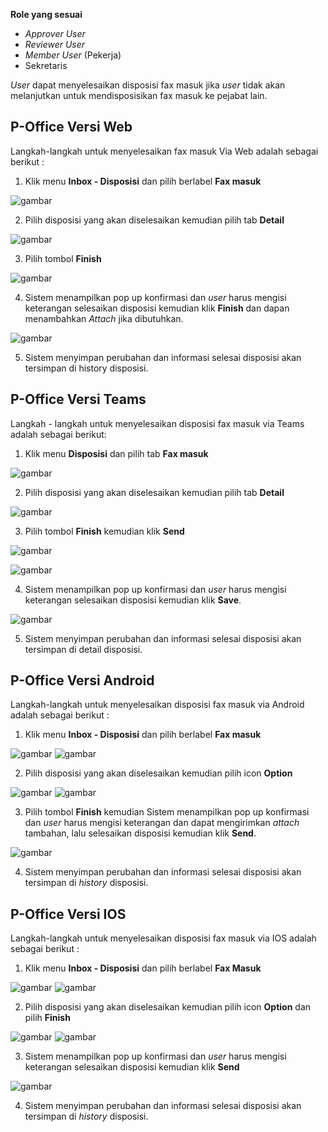 **Role yang sesuai**

- *Approver User*
- *Reviewer User*
- *Member User* (Pekerja)
- Sekretaris

*User* dapat menyelesaikan disposisi fax masuk jika *user* tidak akan melanjutkan untuk mendisposisikan fax masuk ke pejabat lain. 

## **P-Office Versi Web**

Langkah-langkah untuk menyelesaikan fax masuk Via Web adalah sebagai berikut :

1. Klik menu **Inbox - Disposisi** dan pilih berlabel **Fax masuk**

![gambar](FaxMasuk/FM_WEB/02SelesaiDisposisi01.png) 

2. Pilih disposisi yang akan diselesaikan kemudian pilih tab **Detail**

![gambar](FaxMasuk/FM_WEB/02SelesaiDisposisi02.png) 

3. Pilih tombol **Finish**

![gambar](FaxMasuk/FM_WEB/02SelesaiDisposisi03.png) 

4. Sistem menampilkan pop up konfirmasi dan *user* harus mengisi keterangan selesaikan disposisi kemudian klik **Finish** dan dapan menambahkan *Attach* jika dibutuhkan.

![gambar](FaxMasuk/FM_WEB/02SelesaiDisposisi04.png) 

5. Sistem menyimpan perubahan dan informasi selesai disposisi akan tersimpan di history disposisi.

## **P-Office Versi Teams**

Langkah - langkah untuk menyelesaikan disposisi fax masuk via Teams adalah sebagai berikut:

1. Klik menu **Disposisi** dan pilih tab **Fax masuk**

![gambar](FaxMasuk/FM_Teams/FM50.png)

2. Pilih disposisi yang akan diselesaikan kemudian pilih tab **Detail**

![gambar](FaxMasuk/FM_Teams/FM51.png)

3. Pilih tombol **Finish** kemudian klik **Send**

![gambar](FaxMasuk/FM_Teams/FM52.png)

![gambar](FaxMasuk/FM_Teams/FM53.png)

4. Sistem menampilkan pop up konfirmasi dan *user* harus mengisi keterangan selesaikan disposisi kemudian klik **Save**.

![gambar](FaxMasuk/FM_Teams/FM54.png)

5. Sistem menyimpan perubahan dan informasi selesai disposisi akan tersimpan di detail disposisi.

## **P-Office Versi Android**

Langkah-langkah untuk menyelesaikan disposisi fax masuk via Android adalah sebagai berikut :

1. Klik menu **Inbox - Disposisi** dan pilih berlabel **Fax masuk**

![gambar](FaxMasuk/FM_Android/Selesaidisposisi/02A01.png) ![gambar](FaxMasuk/FM_Android/Selesaidisposisi/02A02.png) 

2. Pilih disposisi yang akan diselesaikan kemudian pilih icon **Option**

![gambar](FaxMasuk/FM_Android/Selesaidisposisi/02A03.png) ![gambar](FaxMasuk/FM_Android/Selesaidisposisi/02A04.png) 

3. Pilih tombol **Finish** kemudian Sistem menampilkan pop up konfirmasi dan _user_ harus mengisi keterangan dan dapat mengirimkan *attach* tambahan, lalu selesaikan disposisi kemudian klik **Send**.

![gambar](FaxMasuk/FM_Android/Selesaidisposisi/02A05.png)

4. Sistem menyimpan perubahan dan informasi selesai disposisi akan tersimpan di *history* disposisi.

## **P-Office Versi IOS**

Langkah-langkah untuk menyelesaikan disposisi fax masuk via IOS adalah sebagai berikut :

1. Klik menu **Inbox - Disposisi** dan pilih berlabel **Fax Masuk**

![gambar](FaxMasuk/FM_Android/Selesaidisposisi/02A01.png) ![gambar](FaxMasuk/FM_Android/Selesaidisposisi/02A02.png) 

2. Pilih disposisi yang akan diselesaikan kemudian pilih icon **Option** dan pilih **Finish**

![gambar](FaxMasuk/FM_Android/Selesaidisposisi/02A03.png) ![gambar](FaxMasuk/FM_Android/Selesaidisposisi/02A04.png)  

3. Sistem menampilkan pop up konfirmasi dan _user_ harus mengisi keterangan selesaikan disposisi kemudian klik **Send**

![gambar](FaxMasuk/FM_Android/Selesaidisposisi/02A05.png)

4. Sistem menyimpan perubahan dan informasi selesai disposisi akan tersimpan di *history* disposisi.


